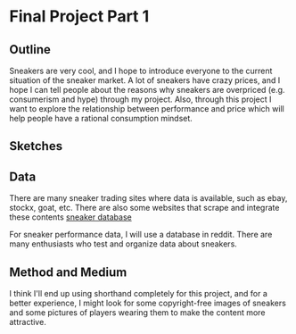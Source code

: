 # Final Project Part 1
## Outline
Sneakers are very cool, and I hope to introduce everyone to the current situation of the sneaker market. A lot of sneakers have crazy prices, and I hope I can tell people about the reasons why sneakers are overpriced (e.g. consumerism and hype) through my project. Also, through this project I want to explore the relationship between performance and price which will help people have a rational consumption mindset.
## Sketches

## Data
There are many sneaker trading sites where data is available, such as ebay, stockx, goat, etc. There are also some websites that scrape and integrate these contents
[sneaker database](https://thesneakerdatabase.com/)

For sneaker performance data, I will use a database in reddit. There are many enthusiasts who test and organize data about sneakers.
## Method and Medium
I think I'll end up using shorthand completely for this project, and for a better experience, I might look for some copyright-free images of sneakers and some pictures of players wearing them to make the content more attractive.
